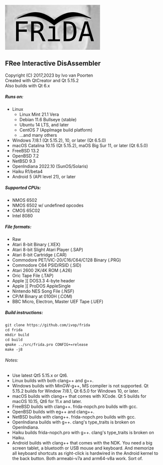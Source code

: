 ![frida logo](src/logo/frida-logo-test.png)

## FRee Interactive DisAssembler  
Copyright (C) 2017,2023 by Ivo van Poorten  
Created with QtCreator and Qt 5.15.2  
Also builds with Qt 6.x  

##### Runs on:
* Linux
    * Linux Mint 21.1 Vera  
    * Debian 11.6 Bullseye (stable)  
    * Ubuntu 14 LTS, and later  
    * CentOS 7 (AppImage build platform)
    * ...and many others  
* Windows 7/8.1 (Qt 5.15.2), 10, or later (Qt 6.5.0)  
* macOS Catalina 10.15 (Qt 5.15.2), maOS Big Sur 11, or later (Qt 6.5.0)  
* FreeBSD 13.2  
* OpenBSD 7.2  
* NetBSD 9.3  
* OpenIndiana 2022.10 (SunOS/Solaris)  
* Haiku R1/beta4  
* Android 5 (API level 21), or later  

##### Supported CPUs:
* NMOS 6502  
* NMOS 6502 w/ undefined opcodes  
* CMOS 65C02  
* Intel 8080  

##### File formats:
* Raw  
* Atari 8-bit Binary (.XEX)  
* Atari 8-bit Slight Atari Player (.SAP)  
* Atari 8-bit Cartridge (.CAR)  
* Commodore PET/VIC-20/C16/C64/C128 Binary (.PRG)  
* Commodore C64 PSID/RSID (.SID)  
* Atari 2600 2K/4K ROM (.A26)  
* Oric Tape File (.TAP)  
* Apple ][ DOS3.3 4-byte header  
* Apple ][ ProDOS AppleSingle  
* Nintendo NES Song File (.NSF)  
* CP/M Binary at 0100H (.COM)  
* BBC Micro, Electron, Master UEF Tape (.UEF)  

##### Build instructions:
```
git clone https://github.com/ivop/frida  
cd frida  
mkdir build  
cd build  
qmake ../src/frida.pro CONFIG+=release  
make -j8  
```

###### Notes:  

* Use latest Qt5 5.15.x or Qt6.  
* Linux builds with both clang++ and g++.  
* Windows builds with MinGW-g++, MS compiler is not supported. Qt 5.15.2 builds for Window 7/8.1, Qt 6.5.0 for Windows 10, or later.  
* macOS builds with clang++ that comes with XCode. Qt 5 builds for macOS 10.15, Qt6 for 11.x and later.  
* FreeBSD builds with clang++. frida-nopch.pro builds with gcc.  
* OpenBSD builds with eg++ and clang++.  
* NetBSD builds with clang++. frida-nopch.pro builds with gcc.  
* OpenIndiana builds with g++. clang's type_traits is broken on OpenIndiana.  
* Haiku builds frida-nopch.pro with g++. clang's type_traits is broken on Haiku.  
* Android builds with clang++ that comes with the NDK. You need a big screen tablet, a bluetooth or USB mouse and keyboard.
And memorize all keyboard shortcuts as right-click is hardwired in the Android kernel to the back button. Both armeabi-v7a and arm64-v8a work. Sort of.
